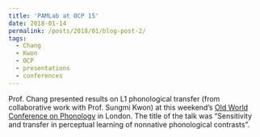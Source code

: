 ```yaml
---
title: 'PAMLab at OCP 15'
date: 2018-01-14
permalink: /posts/2018/01/blog-post-2/
tags:
  - Chang
  - Kwon
  - OCP
  - presentations
  - conferences
---
```


Prof. Chang presented results on L1 phonological transfer (from collaborative work with Prof. Sungmi Kwon) at this weekend’s <a href="http://www.ucl.ac.uk/~ucjtcwh/OCP15/OCP15.html" target="_blank">Old World Conference on Phonology</a> in London. The title of the talk was “Sensitivity and transfer in perceptual learning of nonnative phonological contrasts”.
